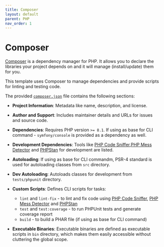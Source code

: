 ```yaml
---
title: Composer
layout: default
parent: PHP
nav_order: 1
---
```


# Composer

[Composer](https://getcomposer.org/) is a dependency manager for PHP. It allows you to declare the libraries
your project depends on and it will manage (install/update) them for you.

This template uses Composer to manage dependencies and provide scripts for
linting and testing code.

The provided [`composer.json`](https://github.com/AlexSkrypnyk/scaffold/blob/main/composer.json) file contains the following sections:

- **Project Information**:
  Metadata like name, description, and license.

- **Author and Support**:
  Includes maintainer details and URLs for issues and source code.

- **Dependencies**:
  Requires PHP version `>= 8.1`. If using as base for CLI command -
  `symfony/console` is provided as a dependency as well.

- **Development Dependencies**:
  Tools like [PHP Code Sniffer](https://github.com/squizlabs/PHP_CodeSniffer),[PHP Mess Detector](https://phpmd.org/) and [PHPStan](https://phpstan.org/)
  for development are listed.

- **Autoloading**:
  If using as base for CLI commandm, PSR-4 standard is used for autoloading
  classes from `src` directory.

- **Dev Autoloading**:
  Autoloads classes for development from `tests/phpunit` directory.

- **Custom Scripts**:
  Defines CLI scripts for tasks:
    - `lint` and `lint-fix` - to lint and fix code using [PHP Code Sniffer](https://github.com/squizlabs/PHP_CodeSniffer),
      [PHP Mess Detector](https://phpmd.org/) and [PHPStan](https://phpstan.org/)
    - `test` and `test:coverage` - to run PHPUnit tests and generate coverage report
    - `build` - to build a PHAR file (if using as base for CLI command)

- **Executable Binaries**:
  Executable binaries are defined as executable scripts in `bin` directory,
  which makes them easily accessible without cluttering the global scope.
